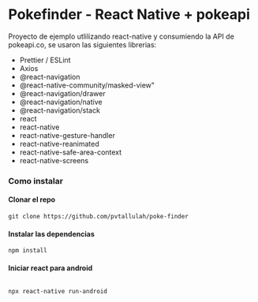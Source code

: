# Pokefinder - React Native + pokeapi

Proyecto de ejemplo utlilizando react-native y consumiendo la API de pokeapi.co, se usaron las siguientes librerias:

- Prettier / ESLint
- Axios
- @react-navigation
- @react-native-community/masked-view"
- @react-navigation/drawer
- @react-navigation/native
- @react-navigation/stack
- react
- react-native
- react-native-gesture-handler
- react-native-reanimated
- react-native-safe-area-context
- react-native-screens

### Como instalar

#### Clonar el repo

```
git clone https://github.com/pvtallulah/poke-finder
```

#### Instalar las dependencias

```
npm install
```

#### Iniciar react para android

```bash

npx react-native run-android
```
